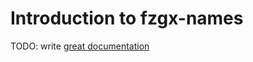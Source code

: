 # Introduction to fzgx-names

TODO: write [great documentation](http://jacobian.org/writing/great-documentation/what-to-write/)
